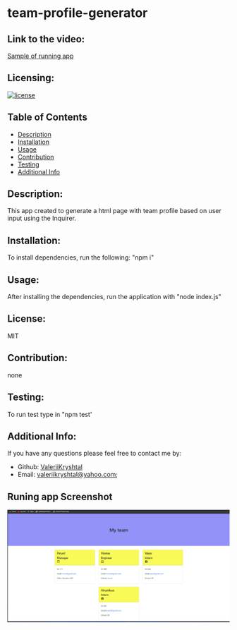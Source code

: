 # team-profile-generator
## Link to the video:
[Sample of running app](https://youtu.be/NiYgyodDGO4)
## Licensing:
[![license](https://img.shields.io/badge/license-MIT-blue)](https://shields.io)
## Table of Contents 
- [Description](#description)
- [Installation](#installation)
- [Usage](#usage)
- [Contribution](#contribution)
- [Testing](#testing)
- [Additional Info](#additional-info)
## Description:
This app created to generate a html page with team profile based on user input using the Inquirer.
## Installation:
To install dependencies, run the following: "npm i"
## Usage:
After installing the dependencies, run the application with "node index.js"
## License:
MIT
## Contribution:
none
## Testing:
To run test type in "npm test'
## Additional Info:
If you have any questions please feel free to contact me by:
- Github: [ValeriiKryshtal](https://github.com/ValeriiKryshtal)
- Email: valeriikryshtal@yahoo.com;
## Runing app Screenshot
![screenshot](https://github.com/ValeriiKryshtal/team-profile-generator/blob/main/assets/Team-profile-generator-screen.jpg) 
